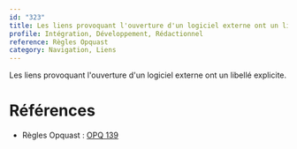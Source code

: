 ```yaml
---
id: "323"
title: Les liens provoquant l'ouverture d'un logiciel externe ont un libellé explicite.
profile: Intégration, Développement, Rédactionnel
reference: Règles Opquast
category: Navigation, Liens
---
```


Les liens provoquant l'ouverture d'un logiciel externe ont un libellé explicite.

# Références

*   Règles Opquast : [OPQ 139](https://checklists.opquast.com/fr/assurance-qualite-web/les-liens-provoquant-louverture-dun-logiciel-externe-ont-un-libelle-explicite)


